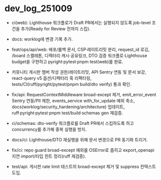 # dev_log_251009

- ci(web): Lighthouse 워크플로가 Draft PR에서는 실행되지 않도록 job-level 조건을 추가(Ready for Review 전까지 스킵).
- docs: worklog에 변경 기록 추가.

- feat/ops/api/web: 배포/롤백 문서, CSP·레이트리밋 분리, request_id 로깅, /board 스켈레톤, 디렉터리 캐시·공유링크, DTO 검증 워크플로·Lighthouse budget을 구현하고 pyright·pytest·pnpm test(web)를 완료.
- 커뮤니티 게시판 멤버 작성 권한/레이트리밋, API Sentry 연동 및 문서 보강, react-query v5 옵션/디렉터리 훅 리팩터링, tests/CI(ruff/pyright/pytest/pnpm build/dto verify) 통과 확인.
- fix/api: RequestContextMiddleware broad-except 제거, emit_error_event Sentry 연동/PII 제한, events_service with_for_update 예외 축소, docs(worklog/security_hardening/architecture) 업데이트, ruff·pyright·pytest·pnpm test/build·schemas gen 재검증.
- ci/schemas: dto-verify 워크플로를 Draft PR에서 스킵하도록 하고 concurrency를 추가해 중복 실행을 방지.
 - docs/ci: Lighthouse/DTO 재실행을 위해 문서 변경으로 PR 동기화 트리거.
- fix/ci: repo guard broad-except 예외를 OSError로 좁히고 export_openapi 지연 import/타입 힌트 정리(ruff 재검증).
- test/api: 게시판 rate limit 테스트의 broad-except 제거 및 suppress 컨텍스트 도입.
